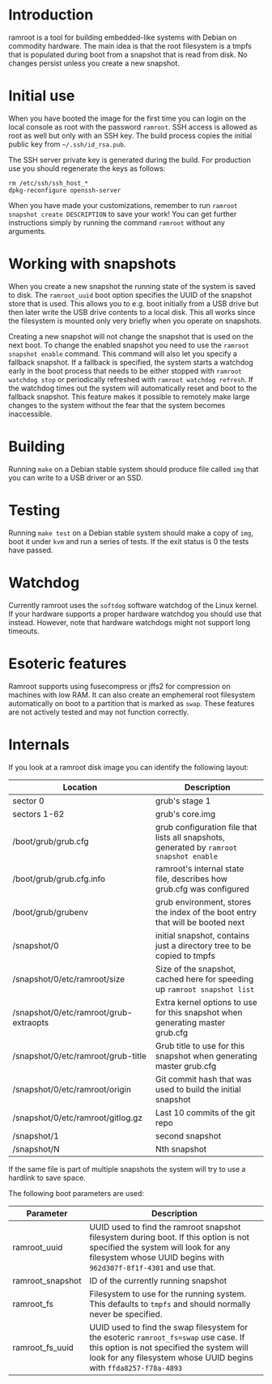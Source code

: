 # Introduction

ramroot is a tool for building embedded-like systems with Debian on
commodity hardware. The main idea is that the root filesystem is a
tmpfs that is populated during boot from a snapshot that is read from
disk. No changes persist unless you create a new snapshot.

# Initial use

When you have booted the image for the first time you can login on the
local console as root with the password `ramroot`. SSH access is
allowed as root as well but only with an SSH key. The build process
copies the initial public key from `~/.ssh/id_rsa.pub`.

The SSH server private key is generated during the build. For
production use you should regenerate the keys as follows:

```
rm /etc/ssh/ssh_host_*
dpkg-reconfigure openssh-server
```

When you have made your customizations, remember to run `ramroot
snapshot create DESCRIPTION` to save your work! You can get further
instructions simply by running the command `ramroot` without any
arguments.

# Working with snapshots

When you create a new snapshot the running state of the system is
saved to disk. The `ramroot_uuid` boot option specifies the UUID of
the snapshot store that is used. This allows you to e.g. boot
initially from a USB drive but then later write the USB drive contents
to a local disk. This all works since the filesystem is mounted only
very briefly when you operate on snapshots.

Creating a new snapshot will not change the snapshot that is used on
the next boot. To change the enabled snapshot you need to use the
`ramroot snapshot enable` command. This command will also let you
specify a fallback snapshot. If a fallback is specified, the system
starts a watchdog early in the boot process that needs to be either
stopped with `ramroot watchdog stop` or periodically refreshed with
`ramroot watchdog refresh`. If the watchdog times out the system will
automatically reset and boot to the fallback snapshot. This feature
makes it possible to remotely make large changes to the system without
the fear that the system becomes inaccessible.

# Building

Running `make` on a Debian stable system should produce file called
`img` that you can write to a USB driver or an SSD.

# Testing

Running `make test` on a Debian stable system should make a copy of
`img`, boot it under `kvm` and run a series of tests. If the exit
status is 0 the tests have passed.

# Watchdog

Currently ramroot uses the `softdog` software watchdog of the Linux
kernel. If your hardware supports a proper hardware watchdog you
should use that instead. However, note that hardware watchdogs might
not support long timeouts.

# Esoteric features

Ramroot supports using fusecompress or jffs2 for compression on
machines with low RAM. It can also create an emphemeral root
filesystem automatically on boot to a partition that is marked as
`swap`. These features are not actively tested and may not function
correctly.

# Internals

If you look at a ramroot disk image you can identify the following
layout:

| Location                               | Description                                                                                |
| -------------------------------------- | ------------------------------------------------------------------------------------------ |
| sector 0                               | grub's stage 1                                                                             |
| sectors 1-62                           | grub's core.img                                                                            |
| /boot/grub/grub.cfg                    | grub configuration file that lists all snapshots, generated by `ramroot snapshot enable`   |
| /boot/grub/grub.cfg.info               | ramroot's internal state file, describes how grub.cfg was configured                       | 
| /boot/grub/grubenv                     | grub environment, stores the index of the boot entry that will be booted next              |
| /snapshot/0                            | initial snapshot, contains just a directory tree to be copied to tmpfs                     |
| /snapshot/0/etc/ramroot/size           | Size of the snapshot, cached here for speeding up `ramroot snapshot list`                  |
| /snapshot/0/etc/ramroot/grub-extraopts | Extra kernel options to use for this snapshot when generating master grub.cfg              |
| /snapshot/0/etc/ramroot/grub-title     | Grub title to use for this snapshot when generating master grub.cfg                        |
| /snapshot/0/etc/ramroot/origin         | Git commit hash that was used to build the initial snapshot                                |
| /snapshot/0/etc/ramroot/gitlog.gz      | Last 10 commits of the git repo                                                            |
| /snapshot/1                            | second snapshot                                                                            |
| /snapshot/N                            | Nth snapshot                                                                               |

If the same file is part of multiple snapshots the system will try to
use a hardlink to save space.

The following boot parameters are used:

| Parameter                              | Description                                                                                |
| -------------------------------------- | ------------------------------------------------------------------------------------------ |
| ramroot_uuid                           | UUID used to find the ramroot snapshot filesystem during boot. If this option is not specified the system will look for any filesystem whose UUID begins with `962d307f-8f1f-4301` and use that. |
| ramroot_snapshot                       | ID of the currently running snapshot |
| ramroot_fs                             | Filesystem to use for the running system. This defaults to `tmpfs` and should normally never be specified. |
| ramroot_fs_uuid                        | UUID used to find the swap filesystem for the esoteric `ramroot_fs=swap` use case. If this option is not specified the system will look for any filesystem whose UUID begins with `ffda8257-f78a-4893` |

